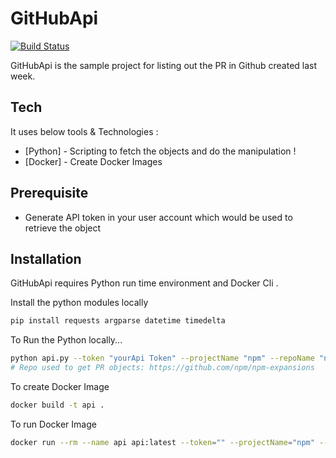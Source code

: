 # GitHubApi
[![Build Status](https://travis-ci.org/joemccann/dillinger.svg?branch=master)](https://travis-ci.org/joemccann/dillinger)

GitHubApi is the sample project for listing out the PR in Github created last week.

## Tech

It uses below tools & Technologies :

- [Python] - Scripting to fetch the objects and do the manipulation !
- [Docker] - Create Docker Images 

## Prerequisite
- Generate API token in your user account which would be used to retrieve the object 
## Installation
GitHubApi requires Python run time environment and Docker Cli .

Install the python modules locally

```sh
pip install requests argparse datetime timedelta
```
To Run the Python locally...


```sh
python api.py --token "yourApi Token" --projectName "npm" --repoName "npm-expansions" > outputt.htm
# Repo used to get PR objects: https://github.com/npm/npm-expansions

```

To create Docker Image 
``` sh
docker build -t api . 
```

To run Docker Image
``` sh
docker run --rm --name api api:latest --token="" --projectName="npm" --repoName="npm-expansions"
```